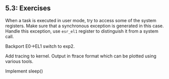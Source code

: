 ## 5.3: Exercises

When a task is executed in user mode, try to access some of the system registers. Make sure that a synchronous exception is generated in this case. Handle this exception, use `esr_el1` register to distinguish it from a system call.

Backport E0->EL1 switch to exp2.

Add tracing to kernel. Output in ftrace format which can be plotted using various tools. 

Implement sleep()